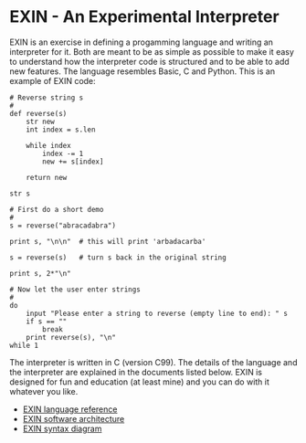 # EXIN - An Experimental Interpreter

EXIN is an exercise in defining a progamming language and writing an interpreter for it. Both are meant to be as simple as possible to make it easy to understand how the interpreter code is structured and to be able to add new features. The language resembles Basic, C and Python. This is an example of EXIN code:
```
# Reverse string s
#
def reverse(s)
    str new
    int index = s.len

    while index
        index -= 1
        new += s[index]

    return new

str s

# First do a short demo
#
s = reverse("abracadabra")

print s, "\n\n"  # this will print 'arbadacarba'

s = reverse(s)   # turn s back in the original string

print s, 2*"\n"

# Now let the user enter strings
#
do
    input "Please enter a string to reverse (empty line to end): " s
    if s == ""
        break
    print reverse(s), "\n"
while 1
```
The interpreter is written in C (version C99). The details of the language and the interpreter are explained in the documents listed below. EXIN is designed for fun and education (at least mine) and you can do with it whatever you like.

- [EXIN language reference](EXIN%20language%20reference.md)
- [EXIN software architecture](EXIN%20software%20architecture.md)
- [EXIN syntax diagram](EXIN%20syntax%20diagram.pdf)
